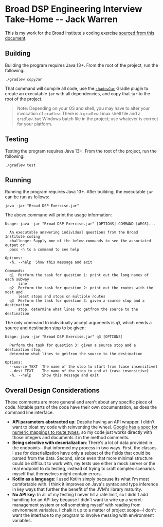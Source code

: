 # Broad DSP Engineering Interview Take-Home -- Jack Warren

This is my work for the Broad Institute's coding exercise [sourced from this document](https://drive.google.com/file/d/1mEc1jNHIbeUFhFDRqrJiBzX-9T9jpau3/view).

## Building
Building the program requires Java 13+. From the root of the project, run the following:

```
./gradlew copyJar
```

That command will compile all code, use the [`shadowJar`](https://imperceptiblethoughts.com/shadow/) Gradle plugin to create an executable `jar` with all dependencies, and copy that `jar` to the root of the project.

> Note: Depending on your OS and shell, you may have to alter your invocation of `gradlew`. There is a `gradlew` Linux shell file and a `gradlew.bat` Windows batch file in the project; use whatever is correct for your platform. 

## Testing
Testing the program requires Java 13+. From the root of the project, run the following:

```
./gradlew test
```

## Running
Running the program requires Java 13+. After building, the executable `jar` can be run as follows:

```
java -jar "Broad DSP Exercise.jar"
```

The above command will print the usage information:

```
Usage: java -jar "Broad DSP Exercise.jar" [OPTIONS] COMMAND [ARGS]...

  An executable answering individual questions from the Broad Institute coding
  challenge: Supply one of the below commands to see the associated output or
  pass -h to a command to see help

Options:
  -h, --help  Show this message and exit

Commands:
  q1  Perform the task for question 1: print out the long names of each subway
      line
  q2  Perform the task for question 2: print out the routes with the most and
      least stops and stops on multiple routes
  q3  Perform the task for question 3: given a source stop and a destination
      stop, determine what lines to getfrom the source to the destination
```

The only command to individually accept arguments is `q3`, which needs a source and destination stop to be given:

```
Usage: java -jar "Broad DSP Exercise.jar" q3 [OPTIONS]

  Perform the task for question 3: given a source stop and a destination stop,
  determine what lines to getfrom the source to the destination

Options:
  --source TEXT  The name of the stop to start from (case insensitive)
  --dest TEXT    The name of the stop to end at (case insensitive)
  -h, --help     Show this message and exit
```

## Overall Design Considerations
These comments are more general and aren't about any specific piece of code. Notable parts of the code have their own documentation, as does the command line interface.

- **API parameters abstracted up**: Despite having an API wrapper, I didn't want to bloat my code with reinventing the wheel. [Google has a spec for numeric mappings to route types](https://developers.google.com/transit/gtfs/reference#routestxt), so my code just works directly with those integers and documents it in the method comments.
- **Being selective with deserialization**: There's a lot of data provided in the endpoints--that informed my process in two ways. First, the classes I use for deserialization have only a subset of the fields that could be parsed from the data. Second, since even that more minimal structure could be difficult to work with, my tests use either a mock server or the real endpoint to do testing, instead of trying to craft complex scenarios myself that themselves might contain errors.
- **Kotlin as a language**: I used Kotlin simply because its what I'm most comfortable with. I think it improves on Java's syntax and type inference in key ways that further the benefit of the JVM's library maturity. 
- **No API key**: In all of my testing I never hit a rate limit, so I didn't add handling for an API key because I didn't want to wire up a secret-management system or roll something myself with reading from environment variables. I chalk it up to a matter of project scope--I don't want the interface to my program to involve messing with environment variables.